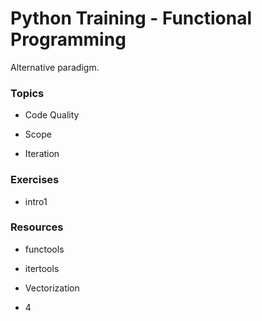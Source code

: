 # Python Training - Functional Programming

Alternative paradigm.

### Topics


- Code Quality

- Scope

- Iteration


### Exercises


- intro1


### Resources


- functools

- itertools

- Vectorization

- 4
